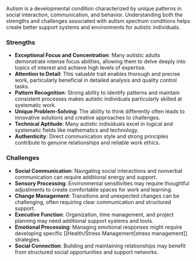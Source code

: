 Autism is a developmental condition characterized by unique patterns in social interaction, communication, and behavior. Understanding both the strengths and challenges associated with autism spectrum conditions helps create better support systems and environments for autistic individuals.

### Strengths

- **Exceptional Focus and Concentration**: Many autistic adults demonstrate intense focus abilities, allowing them to delve deeply into topics of interest and achieve high levels of expertise.
- **Attention to Detail**: This valuable trait enables thorough and precise work, particularly beneficial in detailed analysis and quality control tasks.
- **Pattern Recognition**: Strong ability to identify patterns and maintain consistent processes makes autistic individuals particularly skilled at systematic work.
- **Unique Problem-Solving**: The ability to think differently often leads to innovative solutions and creative approaches to challenges.
- **Technical Aptitude**: Many autistic individuals excel in logical and systematic fields like mathematics and technology.
- **Authenticity**: Direct communication style and strong principles contribute to genuine relationships and reliable work ethics.

### Challenges

- **Social Communication**: Navigating social interactions and nonverbal communication can require additional energy and support.
- **Sensory Processing**: Environmental sensitivities may require thoughtful adjustments to create comfortable spaces for work and learning.
- **Change Management**: Transitions and unexpected changes can be challenging, often requiring clear communication and structured support.
- **Executive Function**: Organization, time management, and project planning may need additional support systems and tools.
- **Emotional Processing**: Managing emotional responses might require developing specific [[Health/Stress Management|stress management]] strategies.
- **Social Connection**: Building and maintaining relationships may benefit from structured social opportunities and support networks.
